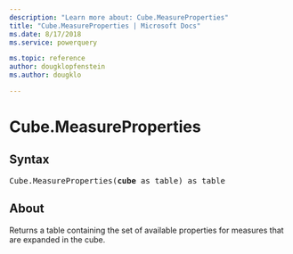 ```yaml
---
description: "Learn more about: Cube.MeasureProperties"
title: "Cube.MeasureProperties | Microsoft Docs"
ms.date: 8/17/2018
ms.service: powerquery

ms.topic: reference
author: dougklopfenstein
ms.author: dougklo

---
```

# Cube.MeasureProperties

## Syntax

<pre>
Cube.MeasureProperties(<b>cube</b> as table) as table
</pre>
  
## About  
Returns a table containing the set of available properties for measures that are expanded in the cube.
